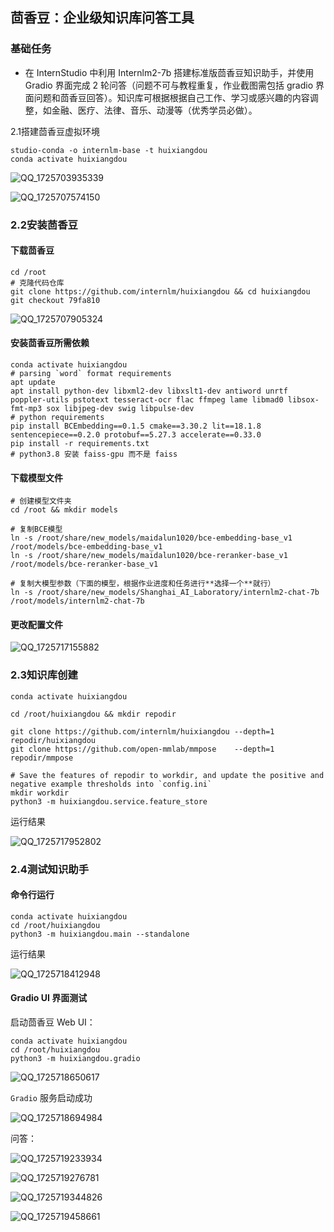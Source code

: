## 茴香豆：企业级知识库问答工具

### 基础任务

- 在 InternStudio 中利用 Internlm2-7b 搭建标准版茴香豆知识助手，并使用 Gradio 界面完成 2 轮问答（问题不可与教程重复，作业截图需包括 gradio 界面问题和茴香豆回答）。知识库可根据根据自己工作、学习或感兴趣的内容调整，如金融、医疗、法律、音乐、动漫等（优秀学员必做）。

  

2.1搭建茴香豆虚拟环境

```
studio-conda -o internlm-base -t huixiangdou
conda activate huixiangdou
```

![QQ_1725703935339](assets/QQ_1725703935339.png)

![QQ_1725707574150](assets/QQ_1725707574150.png)

### 2.2安装茴香豆

#### 下载茴香豆

```
cd /root
# 克隆代码仓库
git clone https://github.com/internlm/huixiangdou && cd huixiangdou
git checkout 79fa810
```

![QQ_1725707905324](assets/QQ_1725707905324.png)

#### 安装茴香豆所需依赖

```
conda activate huixiangdou
# parsing `word` format requirements
apt update
apt install python-dev libxml2-dev libxslt1-dev antiword unrtf poppler-utils pstotext tesseract-ocr flac ffmpeg lame libmad0 libsox-fmt-mp3 sox libjpeg-dev swig libpulse-dev
# python requirements
pip install BCEmbedding==0.1.5 cmake==3.30.2 lit==18.1.8 sentencepiece==0.2.0 protobuf==5.27.3 accelerate==0.33.0
pip install -r requirements.txt
# python3.8 安装 faiss-gpu 而不是 faiss
```

#### 下载模型文件

```
# 创建模型文件夹
cd /root && mkdir models

# 复制BCE模型
ln -s /root/share/new_models/maidalun1020/bce-embedding-base_v1 /root/models/bce-embedding-base_v1
ln -s /root/share/new_models/maidalun1020/bce-reranker-base_v1 /root/models/bce-reranker-base_v1

# 复制大模型参数（下面的模型，根据作业进度和任务进行**选择一个**就行）
ln -s /root/share/new_models/Shanghai_AI_Laboratory/internlm2-chat-7b /root/models/internlm2-chat-7b
```

#### 更改配置文件

![QQ_1725717155882](assets/QQ_1725717155882.png)

### 2.3知识库创建

```
conda activate huixiangdou

cd /root/huixiangdou && mkdir repodir

git clone https://github.com/internlm/huixiangdou --depth=1 repodir/huixiangdou
git clone https://github.com/open-mmlab/mmpose    --depth=1 repodir/mmpose

# Save the features of repodir to workdir, and update the positive and negative example thresholds into `config.ini`
mkdir workdir
python3 -m huixiangdou.service.feature_store
```

运行结果

![QQ_1725717952802](assets/QQ_1725717952802.png)

### 2.4测试知识助手

#### 命令行运行

```
conda activate huixiangdou
cd /root/huixiangdou
python3 -m huixiangdou.main --standalone
```

运行结果

![QQ_1725718412948](assets/QQ_1725718412948.png)

####  Gradio UI 界面测试

启动茴香豆 Web UI：

```
conda activate huixiangdou
cd /root/huixiangdou
python3 -m huixiangdou.gradio
```

![QQ_1725718650617](assets/QQ_1725718650617.png)

`Gradio` 服务启动成功

![QQ_1725718694984](assets/QQ_1725718694984.png)

问答：

![QQ_1725719233934](assets/QQ_1725719233934.png)

![QQ_1725719276781](assets/QQ_1725719276781.png)

![QQ_1725719344826](assets/QQ_1725719344826.png)

![QQ_1725719458661](assets/QQ_1725719458661.png)